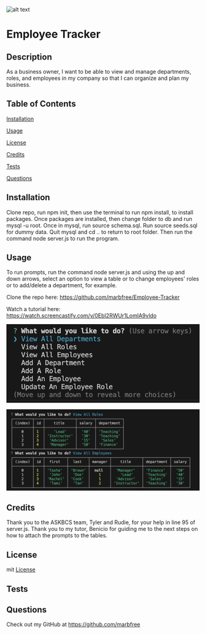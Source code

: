   ![alt text](https://img.shields.io/badge/license-mit-blue)
# Employee Tracker 
## Description 
  As a business owner, I want to be able to view and manage departments, roles, and employees in my company so that I can organize and plan my business.
## Table of Contents
[Installation](#installation) 

[Usage](#usage)

[License](#license)

[Credits](#credits)

[Tests](#tests)

[Questions](#questions)

## Installation 
  Clone repo, run npm init, then use the terminal to run npm install, to install packages.  Once packages are installed, then change folder to db and run mysql -u root.  Once in mysql, run source schema.sql.  Run source seeds.sql for dummy data.  Quit mysql and cd .. to return to root folder.  Then run the command node server.js to run the program.

## Usage 
  To run prompts, run the command node server.js and using the up and down arrows, select an option to view a table or to change employees' roles or to add/delete a department, for example.

Clone the repo here: 
https://github.com/marbfree/Employee-Tracker

Watch a tutorial here:
https://watch.screencastify.com/v/0EbI2RWUr1LomIA9vldo

![alt text](./assests/Prompt.png)

![alt text](./assests/Tables.png)

## Credits 
  Thank you to the ASKBCS team, Tyler and Rudie, for your help in line 95 of server.js.  Thank you to my tutor, Benicio for guiding me to the next steps on how to attach the prompts to the tables.
## License
  mit
      [License](https://choosealicense.com/licenses/mit/)
      
## Tests 
  
## Questions
Check out my GitHub at https://github.com/marbfree 


